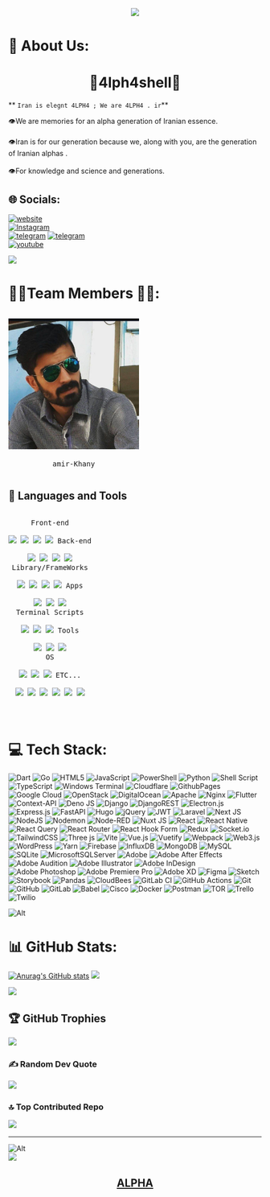 <p align="center">
<img src="https://github.com/4lph4shell/4lph4shell/blob/master/snow-x-logo-reveal_1.gif%20(1).gif?raw=true" height="350" style="max-width: 100%; display: center;" data-target="animated-image.originalImage">
</p>

# 💫 About Us:
<h1 align="center">
🐺4lph4shell🐺
</h1>

** `Iran is elegnt 4LPH4 ; We are 4LPH4 . ir`**

👁️We are memories for an alpha generation of Iranian essence.<br><br>👁️Iran is for our generation because we, along with you, are the generation of Iranian alphas .<br><br>👁️For knowledge and science and generations.

## 🌐 Socials:
[![website](https://img.shields.io/badge/🐺-website-4EA94B.svg?&logo=web&logoColor=white)](https://www.4lph4.ir) <br/>
[![Instagram](https://img.shields.io/badge/Instagram-%23E4405F.svg?logo=Instagram&logoColor=white)](https://instagram.com/4lph4.co) <br/>
[![telegram](https://img.shields.io/badge/Telegram-2CA5E0.svg?&logo=telegram&logoColor=white)](https://t.me/ALPH4Co) 
[![telegram](https://img.shields.io/badge/Telegram-Topic-2CA5E0.svg?&logo=telegram&logoColor=white)](https://t.me/ALPH4ir) <br/>
[![youtube](https://img.shields.io/badge/You-tube-%23E4405F.svg?logo=youtube&logoColor=white)](https://www.youtube.com/@4lph4co) 

<img src="https://yt3.googleusercontent.com/6_gl3yD2a7kDSTrqua1O93qNxukmlfZm0fU7Lt3C5DmwF50bHD5V_u_1CfTsbjNn6Xdjqqjmc9c=w1060-fcrop64=1,00005a57ffffa5a8-k-c0xffffffff-no-nd-rj" >


# 🤜🤛Team Members 🤜🤛:


<p style="display: inline-block;" align="center">
  <a href="https://github.com/A747Ir" target="_blank">
  <img style="height:auto;" alt="" src="https://github.com/4lph4shell/4lph4shell/blob/master/photo_2024-09-20_23-57-02.jpg" width="260" height="260" class="avatar avatar-user width-full border color-bg-default">
    </a>
      <br>
    <br>
    <kbd>amir-Khany</kbd>

  </kbd>
 </p>



## 🧰 Languages and Tools
<p style="display: inline-block;" align="center">
  <kbd>
    <kbd>Front-end</kbd>
    <br>
    <br>
    <img width="50px" src="https://cdn.jsdelivr.net/gh/devicons/devicon/icons/html5/html5-original.svg" /> 
    <img width="50px" src="https://cdn.jsdelivr.net/gh/devicons/devicon/icons/css3/css3-plain.svg" /> 
    <img width="50px" src="https://cdn.jsdelivr.net/gh/devicons/devicon/icons/sass/sass-original.svg" /> 
    <img width="50px" src="https://cdn.jsdelivr.net/gh/devicons/devicon/icons/javascript/javascript-original.svg" />
  </kbd>
  <kbd>
    <kbd>Back-end</kbd>
    <br>
    <br>
    <img width="50px" src="https://cdn.jsdelivr.net/gh/devicons/devicon/icons/php/php-original.svg" />
    <img width="50px" src="https://cdn.jsdelivr.net/gh/devicons/devicon/icons/typescript/typescript-original.svg" />
    <img width="50px" src="https://cdn.jsdelivr.net/gh/devicons/devicon/icons/nodejs/nodejs-original.svg" />
    <img width="50px" src="https://cdn.jsdelivr.net/gh/devicons/devicon/icons/rails/rails-original-wordmark.svg" />
  </kbd>
    <br>
  <kbd>
    <kbd>Library/FrameWorks</kbd>
    <br>
    <br>
    <img width="50px" src="https://v2.tailwindcss.com/_next/static/media/tailwindcss-mark.cb8046c163f77190406dfbf4dec89848.svg" />
    <img width="50px" src="https://cdn.jsdelivr.net/gh/devicons/devicon/icons/bootstrap/bootstrap-original.svg" />
    <img width="50px" src="https://cdn.jsdelivr.net/gh/devicons/devicon/icons/react/react-original.svg" />
    <img width="50px" src="https://cdn.jsdelivr.net/gh/devicons/devicon/icons/vuejs/vuejs-original.svg" />
  </kbd>
  <kbd>
    <kbd>Apps</kbd>
    <br>
    <br>
    <img width="50px" src="https://cdn.jsdelivr.net/gh/devicons/devicon/icons/java/java-original.svg" />
    <img width="50px" src="https://cdn.jsdelivr.net/gh/devicons/devicon/icons/kotlin/kotlin-original.svg" />
    <img width="50px" src="https://cdn.jsdelivr.net/gh/devicons/devicon/icons/dart/dart-original.svg" />
  </kbd>
    <br>
  <kbd>
    <kbd>Terminal Scripts</kbd>
    <br>
    <br>
    <img width="50px" src="https://cdn.jsdelivr.net/gh/devicons/devicon/icons/python/python-plain.svg" />
    <img width="50px" src="https://cdn.jsdelivr.net/gh/devicons/devicon/icons/bash/bash-original.svg" />
    <img width="50px" src="https://cdn.jsdelivr.net/gh/devicons/devicon/icons/ruby/ruby-original.svg" />
  </kbd>
  <kbd>
    <kbd>Tools</kbd>
    <br>
    <br>
    <img width="50px" src="https://cdn.jsdelivr.net/gh/devicons/devicon/icons/vscode/vscode-original.svg" />
    <img width="50px" src="https://github.com/termux/termux-app/raw/master/app/src/main/res/mipmap-xxxhdpi/ic_launcher.png" />
    <img width="50px" src="https://upload.wikimedia.org/wikipedia/commons/thumb/b/b2/Repl.it_logo.svg/512px-Repl.it_logo.svg.png">
  </kbd>
    <br>
  <kbd>
    <kbd>OS</kbd>
    <br>
    <br>
    <img width="50px" src="https://cdn.jsdelivr.net/gh/devicons/devicon/icons/linux/linux-original.svg" />
    <img width="50px" src="https://cdn.jsdelivr.net/gh/devicons/devicon/icons/android/android-original.svg" />
    <img width="50px" src="https://cdn.jsdelivr.net/gh/devicons/devicon/icons/windows8/windows8-original.svg" />
  </kbd>
    <kbd>
    <kbd>ETC...</kbd>
    <br>
    <br>
    <img width="50px" src="https://cdn.jsdelivr.net/gh/devicons/devicon/icons/spring/spring-original.svg" />
    <img width="50px" src="https://cdn.jsdelivr.net/gh/devicons/devicon/icons/typescript/typescript-plain.svg" />
    <img width="50px" src="https://cdn.jsdelivr.net/gh/devicons/devicon/icons/angularjs/angularjs-plain.svg" />
    <img width="50px" src="https://cdn.jsdelivr.net/gh/devicons/devicon/icons/git/git-original.svg" />
    <img width="50px" src="https://cdn.jsdelivr.net/gh/devicons/devicon/icons/nodejs/nodejs-original.svg" />
    <img width="50px" src="https://cdn.jsdelivr.net/gh/devicons/devicon/icons/github/github-original.svg" />
  </kbd>
</p>
</p>
<br />


# 💻 Tech Stack:

![Dart](https://img.shields.io/badge/dart-%230175C2.svg?style=for-the-badge&logo=dart&logoColor=white) ![Go](https://img.shields.io/badge/go-%2300ADD8.svg?style=for-the-badge&logo=go&logoColor=white) ![HTML5](https://img.shields.io/badge/html5-%23E34F26.svg?style=for-the-badge&logo=html5&logoColor=white) ![JavaScript](https://img.shields.io/badge/javascript-%23323330.svg?style=for-the-badge&logo=javascript&logoColor=%23F7DF1E) ![PowerShell](https://img.shields.io/badge/PowerShell-%235391FE.svg?style=for-the-badge&logo=powershell&logoColor=white) ![Python](https://img.shields.io/badge/python-3670A0?style=for-the-badge&logo=python&logoColor=ffdd54) ![Shell Script](https://img.shields.io/badge/shell_script-%23121011.svg?style=for-the-badge&logo=gnu-bash&logoColor=white) ![TypeScript](https://img.shields.io/badge/typescript-%23007ACC.svg?style=for-the-badge&logo=typescript&logoColor=white) ![Windows Terminal](https://img.shields.io/badge/Windows%20Terminal-%234D4D4D.svg?style=for-the-badge&logo=windows-terminal&logoColor=white) ![Cloudflare](https://img.shields.io/badge/Cloudflare-F38020?style=for-the-badge&logo=Cloudflare&logoColor=white) ![GithubPages](https://img.shields.io/badge/github%20pages-121013?style=for-the-badge&logo=github&logoColor=white) ![Google Cloud](https://img.shields.io/badge/GoogleCloud-%234285F4.svg?style=for-the-badge&logo=google-cloud&logoColor=white) ![OpenStack](https://img.shields.io/badge/Openstack-%23f01742.svg?style=for-the-badge&logo=openstack&logoColor=white) ![DigitalOcean](https://img.shields.io/badge/DigitalOcean-%230167ff.svg?style=for-the-badge&logo=digitalOcean&logoColor=white) ![Apache](https://img.shields.io/badge/apache-%23D42029.svg?style=for-the-badge&logo=apache&logoColor=white) ![Nginx](https://img.shields.io/badge/nginx-%23009639.svg?style=for-the-badge&logo=nginx&logoColor=white) ![Flutter](https://img.shields.io/badge/Flutter-%2302569B.svg?style=for-the-badge&logo=Flutter&logoColor=white) ![Context-API](https://img.shields.io/badge/Context--Api-000000?style=for-the-badge&logo=react) ![Deno JS](https://img.shields.io/badge/deno%20js-000000?style=for-the-badge&logo=deno&logoColor=white) ![Django](https://img.shields.io/badge/django-%23092E20.svg?style=for-the-badge&logo=django&logoColor=white) ![DjangoREST](https://img.shields.io/badge/DJANGO-REST-ff1709?style=for-the-badge&logo=django&logoColor=white&color=ff1709&labelColor=gray) ![Electron.js](https://img.shields.io/badge/Electron-191970?style=for-the-badge&logo=Electron&logoColor=white) ![Express.js](https://img.shields.io/badge/express.js-%23404d59.svg?style=for-the-badge&logo=express&logoColor=%2361DAFB) ![FastAPI](https://img.shields.io/badge/FastAPI-005571?style=for-the-badge&logo=fastapi) ![Hugo](https://img.shields.io/badge/Hugo-black.svg?style=for-the-badge&logo=Hugo) ![jQuery](https://img.shields.io/badge/jquery-%230769AD.svg?style=for-the-badge&logo=jquery&logoColor=white) ![JWT](https://img.shields.io/badge/JWT-black?style=for-the-badge&logo=JSON%20web%20tokens) ![Laravel](https://img.shields.io/badge/laravel-%23FF2D20.svg?style=for-the-badge&logo=laravel&logoColor=white) ![Next JS](https://img.shields.io/badge/Next-black?style=for-the-badge&logo=next.js&logoColor=white) ![NodeJS](https://img.shields.io/badge/node.js-6DA55F?style=for-the-badge&logo=node.js&logoColor=white) ![Nodemon](https://img.shields.io/badge/NODEMON-%23323330.svg?style=for-the-badge&logo=nodemon&logoColor=%BBDEAD) ![Node-RED](https://img.shields.io/badge/Node--RED-%238F0000.svg?style=for-the-badge&logo=node-red&logoColor=white) ![Nuxt JS](https://img.shields.io/badge/Nuxt-002E3B?style=for-the-badge&logo=nuxt.js&logoColor=#00DC82) ![React](https://img.shields.io/badge/react-%2320232a.svg?style=for-the-badge&logo=react&logoColor=%2361DAFB) ![React Native](https://img.shields.io/badge/react_native-%2320232a.svg?style=for-the-badge&logo=react&logoColor=%2361DAFB) ![React Query](https://img.shields.io/badge/-React%20Query-FF4154?style=for-the-badge&logo=react%20query&logoColor=white) ![React Router](https://img.shields.io/badge/React_Router-CA4245?style=for-the-badge&logo=react-router&logoColor=white) ![React Hook Form](https://img.shields.io/badge/React%20Hook%20Form-%23EC5990.svg?style=for-the-badge&logo=reacthookform&logoColor=white) ![Redux](https://img.shields.io/badge/redux-%23593d88.svg?style=for-the-badge&logo=redux&logoColor=white) ![Socket.io](https://img.shields.io/badge/Socket.io-black?style=for-the-badge&logo=socket.io&badgeColor=010101) ![TailwindCSS](https://img.shields.io/badge/tailwindcss-%2338B2AC.svg?style=for-the-badge&logo=tailwind-css&logoColor=white) ![Three js](https://img.shields.io/badge/threejs-black?style=for-the-badge&logo=three.js&logoColor=white) ![Vite](https://img.shields.io/badge/vite-%23646CFF.svg?style=for-the-badge&logo=vite&logoColor=white) ![Vue.js](https://img.shields.io/badge/vue.js-%2335495e.svg?style=for-the-badge&logo=vuedotjs&logoColor=%234FC08D) ![Vuetify](https://img.shields.io/badge/Vuetify-1867C0?style=for-the-badge&logo=vuetify&logoColor=AEDDFF) ![Webpack](https://img.shields.io/badge/webpack-%238DD6F9.svg?style=for-the-badge&logo=webpack&logoColor=black) ![Web3.js](https://img.shields.io/badge/web3.js-F16822?style=for-the-badge&logo=web3.js&logoColor=white) ![WordPress](https://img.shields.io/badge/WordPress-%23117AC9.svg?style=for-the-badge&logo=WordPress&logoColor=white) ![Yarn](https://img.shields.io/badge/yarn-%232C8EBB.svg?style=for-the-badge&logo=yarn&logoColor=white) ![Firebase](https://img.shields.io/badge/firebase-a08021?style=for-the-badge&logo=firebase&logoColor=ffcd34) ![InfluxDB](https://img.shields.io/badge/InfluxDB-22ADF6?style=for-the-badge&logo=InfluxDB&logoColor=white) ![MongoDB](https://img.shields.io/badge/MongoDB-%234ea94b.svg?style=for-the-badge&logo=mongodb&logoColor=white) ![MySQL](https://img.shields.io/badge/mysql-4479A1.svg?style=for-the-badge&logo=mysql&logoColor=white) ![SQLite](https://img.shields.io/badge/sqlite-%2307405e.svg?style=for-the-badge&logo=sqlite&logoColor=white) ![MicrosoftSQLServer](https://img.shields.io/badge/Microsoft%20SQL%20Server-CC2927?style=for-the-badge&logo=microsoft%20sql%20server&logoColor=white) ![Adobe](https://img.shields.io/badge/adobe-%23FF0000.svg?style=for-the-badge&logo=adobe&logoColor=white) ![Adobe After Effects](https://img.shields.io/badge/Adobe%20After%20Effects-9999FF.svg?style=for-the-badge&logo=Adobe%20After%20Effects&logoColor=white) ![Adobe Audition](https://img.shields.io/badge/Adobe%20Audition-9999FF.svg?style=for-the-badge&logo=Adobe%20Audition&logoColor=white) ![Adobe Illustrator](https://img.shields.io/badge/adobe%20illustrator-%23FF9A00.svg?style=for-the-badge&logo=adobe%20illustrator&logoColor=white) ![Adobe InDesign](https://img.shields.io/badge/Adobe%20InDesign-49021F?style=for-the-badge&logo=adobeindesign&logoColor=FF3366) ![Adobe Photoshop](https://img.shields.io/badge/adobe%20photoshop-%2331A8FF.svg?style=for-the-badge&logo=adobe%20photoshop&logoColor=white) ![Adobe Premiere Pro](https://img.shields.io/badge/Adobe%20Premiere%20Pro-9999FF.svg?style=for-the-badge&logo=Adobe%20Premiere%20Pro&logoColor=white) ![Adobe XD](https://img.shields.io/badge/Adobe%20XD-470137?style=for-the-badge&logo=Adobe%20XD&logoColor=#FF61F6) ![Figma](https://img.shields.io/badge/figma-%23F24E1E.svg?style=for-the-badge&logo=figma&logoColor=white) ![Sketch](https://img.shields.io/badge/Sketch-FFB387?style=for-the-badge&logo=sketch&logoColor=black) ![Storybook](https://img.shields.io/badge/-Storybook-FF4785?style=for-the-badge&logo=storybook&logoColor=white) ![Pandas](https://img.shields.io/badge/pandas-%23150458.svg?style=for-the-badge&logo=pandas&logoColor=white) ![CloudBees](https://img.shields.io/badge/CloudBees-1997B5&?logo=cloudbees&logoColor=white&style=for-the-badge) ![GitLab CI](https://img.shields.io/badge/gitlab%20CI-%23181717.svg?style=for-the-badge&logo=gitlab&logoColor=white) ![GitHub Actions](https://img.shields.io/badge/github%20actions-%232671E5.svg?style=for-the-badge&logo=githubactions&logoColor=white) ![Git](https://img.shields.io/badge/git-%23F05033.svg?style=for-the-badge&logo=git&logoColor=white) ![GitHub](https://img.shields.io/badge/github-%23121011.svg?style=for-the-badge&logo=github&logoColor=white) ![GitLab](https://img.shields.io/badge/gitlab-%23181717.svg?style=for-the-badge&logo=gitlab&logoColor=white) ![Babel](https://img.shields.io/badge/Babel-F9DC3e?style=for-the-badge&logo=babel&logoColor=black) ![Cisco](https://img.shields.io/badge/cisco-%23049fd9.svg?style=for-the-badge&logo=cisco&logoColor=black) ![Docker](https://img.shields.io/badge/docker-%230db7ed.svg?style=for-the-badge&logo=docker&logoColor=white) ![Postman](https://img.shields.io/badge/Postman-FF6C37?style=for-the-badge&logo=postman&logoColor=white) ![TOR](https://img.shields.io/badge/tor-%237E4798.svg?style=for-the-badge&logo=tor-project&logoColor=white) ![Trello](https://img.shields.io/badge/Trello-%23026AA7.svg?style=for-the-badge&logo=Trello&logoColor=white) ![Twilio](https://img.shields.io/badge/Twilio-F22F46?style=for-the-badge&logo=Twilio&logoColor=white)

![Alt](https://repobeats.axiom.co/api/embed/a68d348554a4add2761f45ed793a9ab8aeeb7c90.svg "Repobeats analytics image")

# 📊 GitHub Stats:
[![Anurag's GitHub stats](https://github-readme-stats.vercel.app/api?username=4lph4shell&show_icons0true&theme=blue-green)](https://github.com/4lph4shell/DDosSlayer-Alpha-Edition)
 ![](https://github-readme-stats.vercel.app/api/top-langs/?username=4lph4shell&theme=dark&hide_border=false&include_all_commits=false&count_private=false&layout=compact)

![](https://github-readme-streak-stats.herokuapp.com/?user=4lph4shell&theme=dark&hide_border=false)<br/>
## 🏆 GitHub Trophies
![](https://github-profile-trophy.vercel.app/?username=4lph4shell&theme=radical&no-frame=false&no-bg=true&margin-w=4)
### ✍️ Random Dev Quote
![](https://quotes-github-readme.vercel.app/api?type=horizontal&theme=radical)
### 🔝 Top Contributed Repo
![](https://github-contributor-stats.vercel.app/api?username=4lph4shell&limit=5&theme=dark&combine_all_yearly_contributions=true)

---
![Alt](https://repobeats.axiom.co/api/embed/c2ee3e82ca01d7b9785edd655e7cbdcf34518e78.svg "Repobeats analytics image")
<br>
[![](https://visitcount.itsvg.in/api?id=4lph4shell&icon=0&color=0)](https://visitcount.itsvg.in)

<h2 align="center">
  <a href="https://www.4lph4.ir/" target="_blank">ALPHA</a>
</h2>

